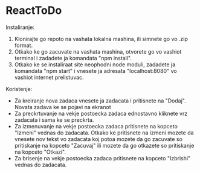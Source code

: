# ReactToDo

Instaliranje:

1. Klonirajte go repoto na vashata lokalna mashina, ili simnete go vo .zip format.
2. Otkako ke go zacuvate na vashata mashina, otvorete go vo vashiot terminal i zadadete ja komandata "npm install".
3. Otkako ke se instaliraat site neophodni node moduli, zadadete ja komandata "npm start" i vnesete ja adresata "localhost:8080" vo vashiot internet prelistuvac.

Koristenje:

- Za kreiranje nova zadaca vnesete ja zadacata i pritisnete na "Dodaj". Novata zadava ke se pojavi na ekranot
- Za preckrtuvanje na vekje postoecka zadaca ednostavno kliknete vrz zadacata i sama ke se preckrta.
- Za izmenuvanje na vekje postoecka zadaca pritisnete na kopceto "Izmeni" vednas do zadacata. Otkako ke pritisnete na izmeni mozete da vnesete nov tekst vo zadacata koj potoa mozete da go zacuvate so pritiskanje na kopceto "Zacuvaj" ili mozete da go otkazete so pritiskanje na kopceto "Otkazi".
- Za brisenje na vekje postoecka zadaca pritisnete na kopceto "Izbrishi" vednas do zadacata.
